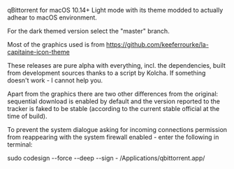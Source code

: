 qBittorrent for macOS 10.14+ Light mode with its theme modded to actually adhear to macOS environment.

For the dark themed version select the "master" branch.

Most of the graphics used is from https://github.com/keeferrourke/la-capitaine-icon-theme

These releases are pure alpha with everything, incl. the dependencies, built from development sources thanks to a script by Kolcha. If something doesn't work - I cannot help you.

Apart from the graphics there are two other differences from the original: sequential download is enabled by default and the version reported to the tracker is faked to be stable (according to the current stable official at the time of build).

To prevent the system dialogue asking for incoming connections permission from reappearing with the system firewall enabled - enter the following in terminal:

sudo codesign --force --deep --sign - /Applications/qbittorrent.app/
